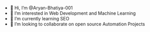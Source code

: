 - 👋 Hi, I’m @Aryan-Bhatiya-001
- 👀 I’m interested in Web Development and Machine Learning
- 🌱 I’m currently learning SEO
- 💞️ I’m looking to collaborate on open source Automation Projects

<!---
Aryan-Bhatiya-001/Aryan-Bhatiya-001 is a ✨ special ✨ repository because its `README.md` (this file) appears on your GitHub profile.
You can click the Preview link to take a look at your changes.
--->
